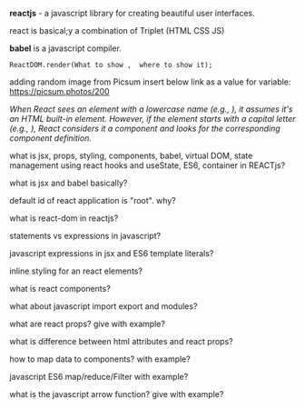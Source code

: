 **reactjs** - a javascript library for creating beautiful user interfaces.

react is basical;y a combination of Triplet (HTML CSS JS)

**babel** is a javascript compiler.

```ReactDOM.render(What to show ,  where to show it);```


adding random image from Picsum insert below link as a value for variable:
https://picsum.photos/200


_When React sees an element with a lowercase name (e.g., <card>), it assumes it's an HTML built-in element. However, if the element starts with a capital letter (e.g., <Card>), React considers it a component and looks for the corresponding component definition._


what is jsx, props, styling, components, babel, virtual DOM, state management using react hooks and useState, ES6, container in REACTjs?


what is jsx and babel basically?

default id of react application is "root". why?

what is react-dom in reactjs?


statements vs expressions in javascript?

javascript expressions in jsx  and ES6 template literals?


inline  styling for an react elements?

what is react components?

what about javascript import export and modules?


what are react props? give with example?

what is difference between html attributes and react props?

how to map data to components? with example?


javascript ES6 map/reduce/Filter with example?


what is the javascript arrow function? give with example?

